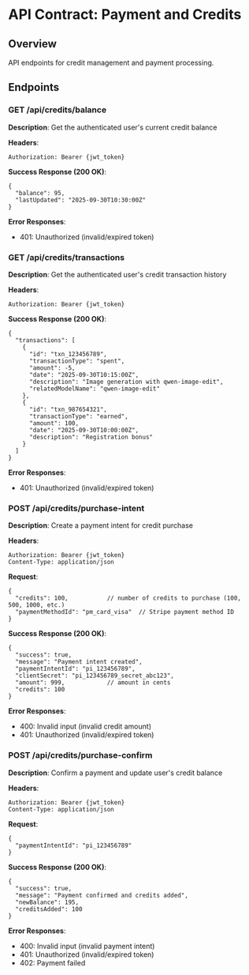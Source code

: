 # API Contract: Payment and Credits

## Overview
API endpoints for credit management and payment processing.

## Endpoints

### GET /api/credits/balance
**Description**: Get the authenticated user's current credit balance

**Headers**:
```
Authorization: Bearer {jwt_token}
```

**Success Response (200 OK)**:
```
{
  "balance": 95,
  "lastUpdated": "2025-09-30T10:30:00Z"
}
```

**Error Responses**:
- 401: Unauthorized (invalid/expired token)

### GET /api/credits/transactions
**Description**: Get the authenticated user's credit transaction history

**Headers**:
```
Authorization: Bearer {jwt_token}
```

**Success Response (200 OK)**:
```
{
  "transactions": [
    {
      "id": "txn_123456789",
      "transactionType": "spent",
      "amount": -5,
      "date": "2025-09-30T10:15:00Z",
      "description": "Image generation with qwen-image-edit",
      "relatedModelName": "qwen-image-edit"
    },
    {
      "id": "txn_987654321",
      "transactionType": "earned",
      "amount": 100,
      "date": "2025-09-30T10:00:00Z",
      "description": "Registration bonus"
    }
  ]
}
```

**Error Responses**:
- 401: Unauthorized (invalid/expired token)

### POST /api/credits/purchase-intent
**Description**: Create a payment intent for credit purchase

**Headers**:
```
Authorization: Bearer {jwt_token}
Content-Type: application/json
```

**Request**:
```
{
  "credits": 100,           // number of credits to purchase (100, 500, 1000, etc.)
  "paymentMethodId": "pm_card_visa"  // Stripe payment method ID
}
```

**Success Response (200 OK)**:
```
{
  "success": true,
  "message": "Payment intent created",
  "paymentIntentId": "pi_123456789",
  "clientSecret": "pi_123456789_secret_abc123",
  "amount": 999,            // amount in cents
  "credits": 100
}
```

**Error Responses**:
- 400: Invalid input (invalid credit amount)
- 401: Unauthorized (invalid/expired token)

### POST /api/credits/purchase-confirm
**Description**: Confirm a payment and update user's credit balance

**Headers**:
```
Authorization: Bearer {jwt_token}
Content-Type: application/json
```

**Request**:
```
{
  "paymentIntentId": "pi_123456789"
}
```

**Success Response (200 OK)**:
```
{
  "success": true,
  "message": "Payment confirmed and credits added",
  "newBalance": 195,
  "creditsAdded": 100
}
```

**Error Responses**:
- 400: Invalid input (invalid payment intent)
- 401: Unauthorized (invalid/expired token)
- 402: Payment failed